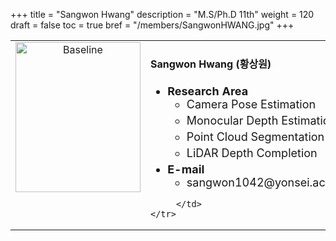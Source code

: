 +++
title = "Sangwon Hwang"
description = "M.S/Ph.D 11th"
weight = 120
draft = false
toc = true
bref = "/members/SangwonHWANG.jpg"
+++

<table>
    <tr>
       <td width="280" align="center" valign="top">
          <img alt="Baseline" width="200px" height="240" src="/members/SangwonHWANG.jpg">
       </td>
       <td>
            <h4>Sangwon Hwang (황상원)</h4>
            <ul class="member_info">
                <li style="font-size: 18px"><b>Research Area</b>
                    <ul class="interest">
                        <li style="margin-bottom: 5px">Camera Pose Estimation</li>
                        <li style="margin-bottom: 5px">Monocular Depth Estimation</li>
                        <li style="margin-bottom: 5px">Point Cloud Segmentation</li>
                        <li style="margin-bottom: 5px">LiDAR Depth Completion</li>
                    </ul>
                </li>
                <li style="font-size: 18px"><b>E-mail</b>
                    <ul>
                        <li style="margin-bottom: 5px">sangwon1042@yonsei.ac.kr</li>
                    </ul>
                </li>
            </ul>
            
         </td>
    </tr>
</table>